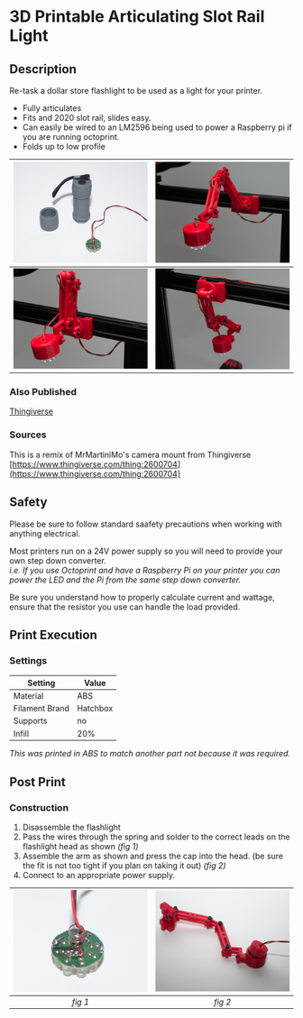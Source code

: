 3D Printable Articulating Slot Rail Light
===

Description
---
Re-task a dollar store flashlight to be used as a light for your printer.  

* Fully articulates
* Fits and 2020 slot rail, slides easy.
* Can easily be wired to an LM2596 being used to power a Raspberry pi if you are running octoprint. 
* Folds up to low profile 


| ![flashlight](./images/DSC_0493.jpg) | ![slot rail light1](./images/DSC_0515.jpg) |
| --- | --- | 
| ![slot rail light](./images/DSC_0518.jpg) | ![slot rail light2](./images/DSC_0519.jpg) |


### Also Published

[Thingiverse](https://www.thingiverse.com/thing:3955011)

### Sources

This is a remix of MrMartiniMo's camera mount from Thingiverse  
[https://www.thingiverse.com/thing:2600704](https://www.thingiverse.com/thing:2600704)

Safety
---
Please be sure to follow standard saafety precautions when working with anything electrical. 

Most printers run on a 24V power supply so you will need to provide your own step down converter.  
*i.e. If you use Octoprint and have a Raspberry Pi on your printer you can power the LED and the Pi from the same step down converter.*

Be sure you understand how to properly calculate current and wattage, ensure that the resistor you use can handle the load provided. 

Print Execution
---

### Settings

| Setting | Value | 
| --- | --- | 
| Material | ABS |
| Filament Brand | Hatchbox | 
| Supports | no |
| Infill | 20% | 

*This was printed in ABS to match another part not because it was required.* 

Post Print 
---

### Construction

1. Disassemble the flashlight
2. Pass the wires through the spring and solder to the correct leads on the flashlight head as shown *(fig 1)*
3. Assemble the arm as shown and press the cap into the head. (be sure the fit is not too tight if you plan on taking it out) *(fig 2)*
4. Connect to an appropriate power supply.

| ![connections](./images/DSC_0493_01.jpg) | ![assembly](./images/DSC_0496.jpg) |
| :---: | :---: |
| *fig 1* | *fig 2* |


